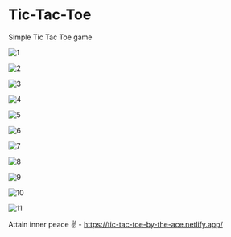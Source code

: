 # Tic-Tac-Toe
Simple Tic Tac Toe game



![1](https://user-images.githubusercontent.com/101275024/176559612-d5fbfdcf-14c0-4881-84ec-b00502e59f55.png)



![2](https://user-images.githubusercontent.com/101275024/176559617-150f0064-387c-4da9-8c5d-1548327c2aa6.png)



![3](https://user-images.githubusercontent.com/101275024/176559619-291a19eb-3f91-46e6-bbee-9edc41281b41.png)



![4](https://user-images.githubusercontent.com/101275024/176559640-2d17ef28-a7db-4fdc-86b7-4f56449c373a.png)



![5](https://user-images.githubusercontent.com/101275024/176559641-c0a741bb-a9ab-4c68-aab5-4edab5fd0315.png)



![6](https://user-images.githubusercontent.com/101275024/176559643-20339d89-0838-46a4-8505-9ce1c7e8479b.png)



![7](https://user-images.githubusercontent.com/101275024/176559644-b47b9f70-245c-4849-9cad-b56b2e5dbdf6.png)



![8](https://user-images.githubusercontent.com/101275024/176559646-e866a25e-f6dc-4475-8603-4be80f387bc2.png)



![9](https://user-images.githubusercontent.com/101275024/176559670-e93bd667-c7ee-4b6b-81e1-cbbe06387435.png)



![10](https://user-images.githubusercontent.com/101275024/176559675-8b078c79-8de9-40b0-b26c-2fda9d2a6410.png)



![11](https://user-images.githubusercontent.com/101275024/176559678-f3cda7df-cf54-4806-ba1d-5d90856b53f6.png)




Attain inner peace ✌️ - https://tic-tac-toe-by-the-ace.netlify.app/
